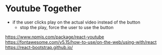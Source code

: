 # Youtube Together

- if the user clicks play on the actual video instead of the button
    - stop the play, force the user to use the button

https://www.npmjs.com/package/react-youtube
https://fontawesome.com/v5.15/how-to-use/on-the-web/using-with/react
https://react-bootstrap.github.io/